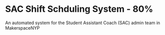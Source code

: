 # SAC Shift Schduling System - 80%
An automated system for the Student Assistant Coach (SAC) admin team in MakerspaceNYP

